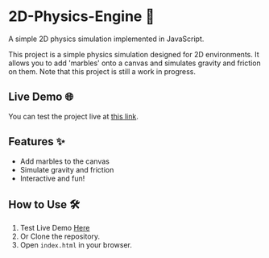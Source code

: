 # 2D-Physics-Engine 🚀

A simple 2D physics simulation implemented in JavaScript.

This project is a simple physics simulation designed for 2D environments. It allows you to add 'marbles' onto a canvas and simulates gravity and friction on them. Note that this project is still a work in progress.

## Live Demo 🌐
You can test the project live at [this link](https://atfastrslushymaker.github.io/2D-Physics-Simulation/).

## Features ✨
- Add marbles to the canvas
- Simulate gravity and friction
- Interactive and fun!

## How to Use 🛠️
1. Test Live Demo [Here](https://atfastrslushymaker.github.io/2D-Physics-Simulation/)
2. Or Clone the repository.
3. Open `index.html` in your browser.
